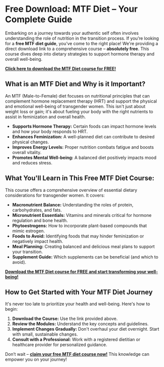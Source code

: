 # Free Download: MTF Diet – Your Complete Guide

Embarking on a journey towards your authentic self often involves understanding the role of nutrition in the transition process. If you’re looking for a **free MTF diet guide**, you’ve come to the right place! We're providing a direct download link to a comprehensive course – **absolutely free**. This course dives deep into dietary strategies to support hormone therapy and overall well-being.

[**Click here to download the MTF Diet course for FREE!**](https://udemywork.com/mtf-diet)

## What is an MTF Diet and Why is it Important?

An MTF (Male-to-Female) diet focuses on nutritional principles that can complement hormone replacement therapy (HRT) and support the physical and emotional well-being of transgender women. This isn't just about weight loss or gain; it's about fueling your body with the right nutrients to assist in feminization and overall health.

*   **Supports Hormone Therapy:** Certain foods can impact hormone levels and how your body responds to HRT.
*   **Enhances Feminization:** A well-planned diet can contribute to desired physical changes.
*   **Improves Energy Levels:** Proper nutrition combats fatigue and boosts overall vitality.
*   **Promotes Mental Well-being:** A balanced diet positively impacts mood and reduces stress.

## What You'll Learn in This Free MTF Diet Course:

This course offers a comprehensive overview of essential dietary considerations for transgender women. It covers:

*   **Macronutrient Balance:** Understanding the roles of protein, carbohydrates, and fats.
*   **Micronutrient Essentials:** Vitamins and minerals critical for hormone regulation and bone health.
*   **Phytoestrogens:** How to incorporate plant-based compounds that mimic estrogen.
*   **Foods to Avoid:** Identifying foods that may hinder feminization or negatively impact health.
*   **Meal Planning:** Creating balanced and delicious meal plans to support your transition.
*   **Supplement Guide:** Which supplements can be beneficial (and which to avoid).

[**Download the MTF Diet course for FREE and start transforming your well-being!**](https://udemywork.com/mtf-diet)

## How to Get Started with Your MTF Diet Journey

It's never too late to prioritize your health and well-being. Here's how to begin:

1.  **Download the Course:** Use the link provided above.
2.  **Review the Modules:** Understand the key concepts and guidelines.
3.  **Implement Changes Gradually:** Don't overhaul your diet overnight. Start with small, sustainable changes.
4.  **Consult with a Professional:** Work with a registered dietitian or healthcare provider for personalized guidance.

Don’t wait – **[claim your free MTF diet course now!](https://udemywork.com/mtf-diet)** This knowledge can empower you on your journey!
